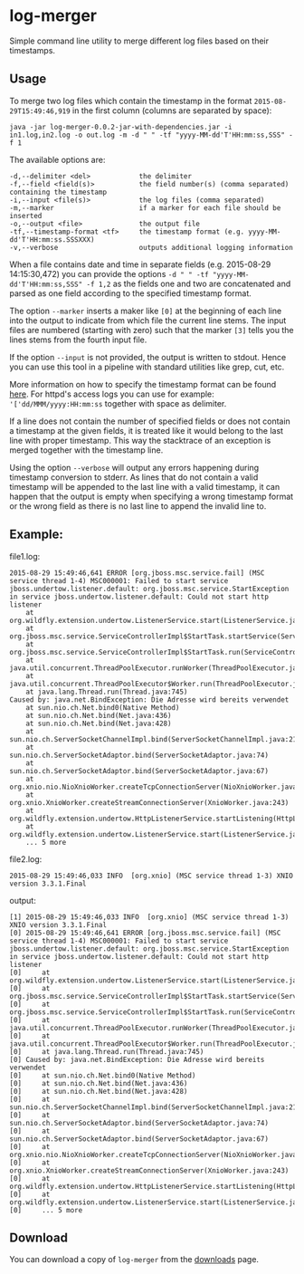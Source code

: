 # log-merger
Simple command line utility to merge different log files based on their timestamps.

## Usage

To merge two log files which contain the timestamp in the format `2015-08-29T15:49:46,919` in the first column
(columns are separated by space):
```
java -jar log-merger-0.0.2-jar-with-dependencies.jar -i in1.log,in2.log -o out.log -m -d " " -tf "yyyy-MM-dd'T'HH:mm:ss,SSS" -f 1
```
The available options are:
```
-d,--delimiter <del>            the delimiter
-f,--field <field(s)>           the field number(s) (comma separated) containing the timestamp
-i,--input <file(s)>            the log files (comma separated)
-m,--marker                     if a marker for each file should be inserted
-o,--output <file>              the output file
-tf,--timestamp-format <tf>     the timestamp format (e.g. yyyy-MM-dd'T'HH:mm:ss.SSSXXX)
-v,--verbose                    outputs additional logging information
```
When a file contains date and time in separate fields (e.g. 2015-08-29 14:15:30,472) you can provide the options `-d " " -tf "yyyy-MM-dd'T'HH:mm:ss,SSS" -f 1,2`
as the fields one and two are concatenated and parsed as one field according to the specified timestamp format.

The option `--marker` inserts a maker like `[0]` at the beginning of each line into the output to indicate from which file the current line stems. The
input files are numbered (starting with zero) such that the marker `[3]` tells you the lines stems from the fourth input file.

If the option `--input` is not provided, the output is written to stdout. Hence you can use this tool in a pipeline with
standard utilities like grep, cut, etc.

More information on how to specify the timestamp format can be found [here](http://docs.oracle.com/javase/7/docs/api/java/text/SimpleDateFormat.html).
For httpd's access logs you can use for example: `'['dd/MMM/yyyy:HH:mm:ss` together with space as delimiter.

If a line does not contain the number of specified fields or does not contain a timestamp at the given fields, it is treated
like it would belong to the last line with proper timestamp. This way the stacktrace of an exception is merged together with the timestamp line.

Using the option `--verbose` will output any errors happening during timestamp conversion to stderr. As lines that do not contain
a valid timestamp will be appended to the last line with a valid timestamp, it can happen that the output is empty when specifying a
wrong timestamp format or the wrong field as there is no last line to append the invalid line to.

## Example:

file1.log:
```
2015-08-29 15:49:46,641 ERROR [org.jboss.msc.service.fail] (MSC service thread 1-4) MSC000001: Failed to start service jboss.undertow.listener.default: org.jboss.msc.service.StartException in service jboss.undertow.listener.default: Could not start http listener
	at org.wildfly.extension.undertow.ListenerService.start(ListenerService.java:150)
	at org.jboss.msc.service.ServiceControllerImpl$StartTask.startService(ServiceControllerImpl.java:1948)
	at org.jboss.msc.service.ServiceControllerImpl$StartTask.run(ServiceControllerImpl.java:1881)
	at java.util.concurrent.ThreadPoolExecutor.runWorker(ThreadPoolExecutor.java:1142)
	at java.util.concurrent.ThreadPoolExecutor$Worker.run(ThreadPoolExecutor.java:617)
	at java.lang.Thread.run(Thread.java:745)
Caused by: java.net.BindException: Die Adresse wird bereits verwendet
	at sun.nio.ch.Net.bind0(Native Method)
	at sun.nio.ch.Net.bind(Net.java:436)
	at sun.nio.ch.Net.bind(Net.java:428)
	at sun.nio.ch.ServerSocketChannelImpl.bind(ServerSocketChannelImpl.java:214)
	at sun.nio.ch.ServerSocketAdaptor.bind(ServerSocketAdaptor.java:74)
	at sun.nio.ch.ServerSocketAdaptor.bind(ServerSocketAdaptor.java:67)
	at org.xnio.nio.NioXnioWorker.createTcpConnectionServer(NioXnioWorker.java:182)
	at org.xnio.XnioWorker.createStreamConnectionServer(XnioWorker.java:243)
	at org.wildfly.extension.undertow.HttpListenerService.startListening(HttpListenerService.java:115)
	at org.wildfly.extension.undertow.ListenerService.start(ListenerService.java:147)
	... 5 more
```
file2.log:
```
2015-08-29 15:49:46,033 INFO  [org.xnio] (MSC service thread 1-3) XNIO version 3.3.1.Final
```
output:
```
[1] 2015-08-29 15:49:46,033 INFO  [org.xnio] (MSC service thread 1-3) XNIO version 3.3.1.Final
[0] 2015-08-29 15:49:46,641 ERROR [org.jboss.msc.service.fail] (MSC service thread 1-4) MSC000001: Failed to start service jboss.undertow.listener.default: org.jboss.msc.service.StartException in service jboss.undertow.listener.default: Could not start http listener
[0] 	at org.wildfly.extension.undertow.ListenerService.start(ListenerService.java:150)
[0] 	at org.jboss.msc.service.ServiceControllerImpl$StartTask.startService(ServiceControllerImpl.java:1948)
[0] 	at org.jboss.msc.service.ServiceControllerImpl$StartTask.run(ServiceControllerImpl.java:1881)
[0] 	at java.util.concurrent.ThreadPoolExecutor.runWorker(ThreadPoolExecutor.java:1142)
[0] 	at java.util.concurrent.ThreadPoolExecutor$Worker.run(ThreadPoolExecutor.java:617)
[0] 	at java.lang.Thread.run(Thread.java:745)
[0] Caused by: java.net.BindException: Die Adresse wird bereits verwendet
[0] 	at sun.nio.ch.Net.bind0(Native Method)
[0] 	at sun.nio.ch.Net.bind(Net.java:436)
[0] 	at sun.nio.ch.Net.bind(Net.java:428)
[0] 	at sun.nio.ch.ServerSocketChannelImpl.bind(ServerSocketChannelImpl.java:214)
[0] 	at sun.nio.ch.ServerSocketAdaptor.bind(ServerSocketAdaptor.java:74)
[0] 	at sun.nio.ch.ServerSocketAdaptor.bind(ServerSocketAdaptor.java:67)
[0] 	at org.xnio.nio.NioXnioWorker.createTcpConnectionServer(NioXnioWorker.java:182)
[0] 	at org.xnio.XnioWorker.createStreamConnectionServer(XnioWorker.java:243)
[0] 	at org.wildfly.extension.undertow.HttpListenerService.startListening(HttpListenerService.java:115)
[0] 	at org.wildfly.extension.undertow.ListenerService.start(ListenerService.java:147)
[0] 	... 5 more
```

## Download

You can download a copy of `log-merger` from the [downloads](https://github.com/siom79/log-merger/releases) page.